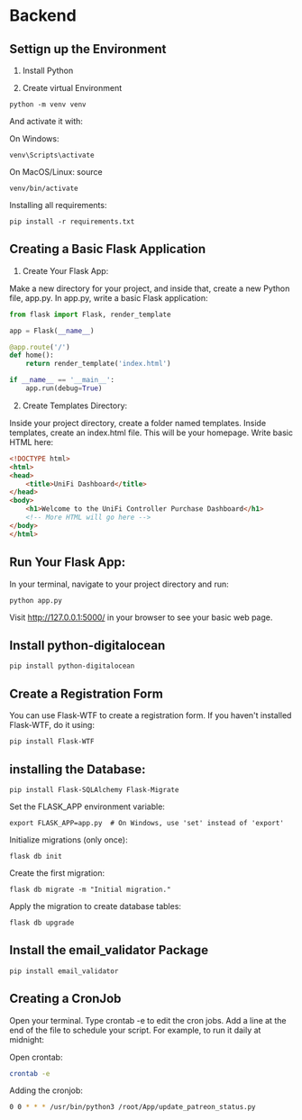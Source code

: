 # Backend

## Settign up the Environment

1. Install Python

2. Create virtual Environment

```
python -m venv venv
```

And activate it with:

On Windows: 

```
venv\Scripts\activate
```

On MacOS/Linux: source 

```
venv/bin/activate
```

Installing all requirements:

```
pip install -r requirements.txt
```

## Creating a Basic Flask Application

1. Create Your Flask App:

Make a new directory for your project, and inside that, create a new Python file, app.py.
In app.py, write a basic Flask application:

```python
from flask import Flask, render_template

app = Flask(__name__)

@app.route('/')
def home():
    return render_template('index.html')

if __name__ == '__main__':
    app.run(debug=True)
```

2. Create Templates Directory:

Inside your project directory, create a folder named templates.
Inside templates, create an index.html file. This will be your homepage.
Write basic HTML here:

```html
<!DOCTYPE html>
<html>
<head>
    <title>UniFi Dashboard</title>
</head>
<body>
    <h1>Welcome to the UniFi Controller Purchase Dashboard</h1>
    <!-- More HTML will go here -->
</body>
</html>
```

## Run Your Flask App:


In your terminal, navigate to your project directory and run:
```
python app.py
```

Visit http://127.0.0.1:5000/ in your browser to see your basic web page.


## Install python-digitalocean

```
pip install python-digitalocean
```


## Create a Registration Form
You can use Flask-WTF to create a registration form. If you haven't installed Flask-WTF, do it using:

```
pip install Flask-WTF
```


## installing the Database:

```
pip install Flask-SQLAlchemy Flask-Migrate
```

Set the FLASK_APP environment variable:

```
export FLASK_APP=app.py  # On Windows, use 'set' instead of 'export'
```

Initialize migrations (only once):

```
flask db init
```

Create the first migration:

```
flask db migrate -m "Initial migration."
```

Apply the migration to create database tables:

```
flask db upgrade
```

## Install the email_validator Package

```
pip install email_validator
```

## Creating a CronJob

Open your terminal.
Type crontab -e to edit the cron jobs.
Add a line at the end of the file to schedule your script. For example, to run it daily at midnight:

Open crontab:

```bash
crontab -e 
```
Adding the cronjob:

```bash
0 0 * * * /usr/bin/python3 /root/App/update_patreon_status.py
```
